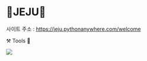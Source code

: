 # 🍊JEJU🥕
사이트 주소 : https://jeju.pythonanywhere.com/welcome


⚒️ Tools 🔧


<img src="https://img.shields.io/badge/Pycham-forestgreen?style=flat&logo=Pycham&logoColor=000000"/>




